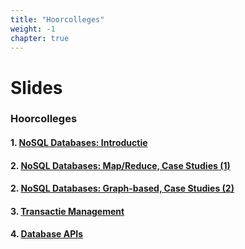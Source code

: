 ```yaml
---
title: "Hoorcolleges"
weight: -1
chapter: true
---
```


# Slides

### Hoorcolleges

#### 1. [NoSQL Databases: Introductie](/hoorcolleges/slides-1/)

#### 2. [NoSQL Databases: Map/Reduce, Case Studies (1)](/hoorcolleges/slides-2/)

#### 2. [NoSQL Databases: Graph-based, Case Studies (2) ](/hoorcolleges/slides-3/)

#### 3. [Transactie Management](/hoorcolleges/slides-4/)

#### 4. [Database APIs](/hoorcolleges/slides-5)

